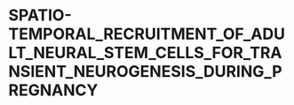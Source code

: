 # SPATIO-TEMPORAL_RECRUITMENT_OF_ADULT_NEURAL_STEM_CELLS_FOR_TRANSIENT_NEUROGENESIS_DURING_PREGNANCY